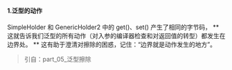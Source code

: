 #### 1.泛型的动作
SimpleHolder 和 GenericHolder2 中的 get()、set() 产生了相同的字节码，
** 这就告诉我们泛型的所有动作（对入参的编译器检查和对返回值的转型）都发生在边界处。
** 这有助于澄清对擦除的困惑，记住：“边界就是动作发生的地方”。
> 引自：part_05_泛型擦除